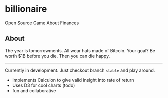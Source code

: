 billionaire
===========

Open Source Game About Finances

About
----
The year is tomorrowments. All wear hats made of Bitcoin. Your goal? Be worth $1B before you die. Then you can die happy.

-------
Currently in development. Just checkout branch `stable` and play around.

- Implements Calculon to give valid insight into rate of return
- Uses D3 for cool charts (todo)
- fun and collaborative
